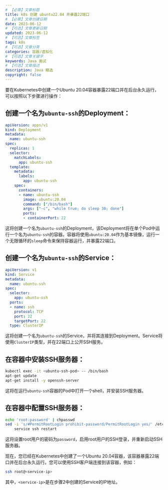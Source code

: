 ```yaml
---
# 【必需】文章标题
title: k8s 创建 ubuntu22.04 并暴露22端口
# 【必需】文章创建日期
date: 2023-06-12
# 【可选】文章更新日期
updated: 2023-06-12
# 【可选】文章标签
tags: k8s
# 【可选】文章分类
categories: 容器/虚拟化
# 【可选】文章关键字
keywords: Java 面试
# 【可选】文章描述
description: Java 精选
copyright: false
---
```


要在Kubernetes中创建一个Ubuntu 20.04容器暴露22端口并在后台永久运行，可以按照以下步骤进行操作：

## 创建一个名为`ubuntu-ssh`的Deployment：

```yaml
apiVersion: apps/v1
kind: Deployment
metadata:
  name: ubuntu-ssh
spec:
  replicas: 1
  selector:
    matchLabels:
      app: ubuntu-ssh
  template:
    metadata:
      labels:
        app: ubuntu-ssh
    spec:
      containers:
      - name: ubuntu-ssh
        image: ubuntu:20.04
        command: ["/bin/bash"]
        args: ["-c", "while true; do sleep 30; done"]
        ports:
        - containerPort: 22
```

这将创建一个名为`ubuntu-ssh`的Deployment，该Deployment将在单个Pod中运行一个名为`ubuntu-ssh`的容器。容器将使用`ubuntu:20.04`作为基本镜像，运行一个无限循环的`sleep`命令来保持容器运行，并暴露22端口。

## 创建一个名为`ubuntu-ssh`的Service：

```yaml
apiVersion: v1
kind: Service
metadata:
  name: ubuntu-ssh
spec:
  selector:
    app: ubuntu-ssh
  ports:
  - name: ssh
    protocol: TCP
    port: 22
    targetPort: 22
  type: ClusterIP
```



这将创建一个名为`ubuntu-ssh`的Service，并将其连接到Deployment。Service将使用`ClusterIP`类型，并在22端口上公开SSH服务。

## 在容器中安装SSH服务器：

```bash
kubectl exec -it <ubuntu-ssh-pod> -- /bin/bash
apt-get update
apt-get install -y openssh-server
```

这将在运行`ubuntu-ssh`容器的Pod中打开一个shell，并安装SSH服务器。

## 在容器中配置SSH服务器：

```bash
echo 'root:password' | chpasswd
sed -i 's/#PermitRootLogin prohibit-password/PermitRootLogin yes/' /etc/ssh/sshd_config
    service ssh restart
```

这将设置root用户的密码为`password`，启用root用户的SSH登录，并重新启动SSH服务器。

现在，您已经在Kubernetes中创建了一个Ubuntu 20.04容器，该容器暴露22端口并在后台永久运行。您可以使用SSH客户端连接到该容器，例如：

```bash
ssh root@<service-ip>
```

其中，`<service-ip>`是在步骤2中创建的Service的IP地址。